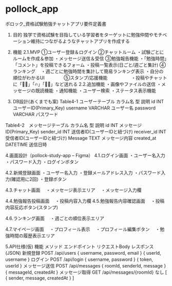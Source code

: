# pollock_app
ポロック_資格試験勉強チャットアプリ要件定義書
1.	目的
独学で資格試験を目指している学習者をターゲットに勉強仲間やモチベーション維持につながるようなチャットアプリを作成する

2.	機能
2.1.MVP
①ユーザー登録＆ログイン
②チャットルーム
・試験ごとにルームを作成＆参加
・メッセージ送信＆受信
③勉強報告機能
・「勉強時間」「コメント」を投稿できるフォーム
・投稿一覧表示(日ごと/週ごと集計)
④ランキング
　・週ごとに勉強時間を集計して簡易ランキング表示
・自分の順位がわかるUI
　　　　⑤スタンプ/応援機能
　　　　　・投稿やチャットに「👍🏻」「🔥」「👏🏻」など送れる
2.2.追加機能
・画像やファイルの送信
・メッセージの既読機能
・通知機能
・ユーザー検索
・ステータス表示機能

3.	DB設計(あくまでも案)
Table4-1 ユーザーテーブル
カラム名	型	説明
id	INT	ユーザーID(Primary_Key)
username	VARCHAR	ユーザー名
password	VARCHAR	パスワード

Table4-2　メッセージテーブル
カラム名	型	説明
id	INT	メッセージID(Primary_Key)
sender_id	INT	送信者ID(ユーザーIDと紐づけ)
receiver_id	INT	受信者ID(ユーザーIDと紐づけ)
Message	TEXT	メッセージ内容
created_at	DATETIME	送信日時
		
		

4.画面設計（pollock-study-app – Figma）
4.1.ログイン画面
・ユーザー名入力
・パスワード入力
・ログインボタン
 


4.2.新規登録画面
・ユーザー名入力
・登録メールアドレス入力
・パスワード入力(確認用に2回)
・登録ボタン
 


4.3.チャット画面
　・メッセージ表示エリア
　・メッセージ入力欄
 




4.4.勉強報告投稿画面
　・投稿内容入力欄
4.5.勉強報告内容確認画面
　・投稿内容反応ボタン(スタンプ)
 



4.6.ランキング画面
　・週ごとの順位表示エリア
 


4.7.マイページ画面
　・プロフィール表示
　・プロフィール編集ボタン
　・勉強時間の履歴表示エリア

5.API仕様(仮)
機能	メソッド	エンドポイント	リクエストBody	レスポンス(JSON)
新規登録	POST	/api/users	{ username, password, email }	{ userId, username }
ログイン	POST	/api/login	{ username, password }	{ token, userId }
メッセージ送信	POST	/api/messages	{ roomId, senderId, message }	{ messageId, createdAt }
メッセージ取得	GET	/api/messages/{roomId}	なし	[ { sender, message, createdAt } ]

